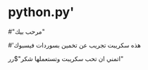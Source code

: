 # python.py'


#"مرحب بيك"

#'هذه سكريبت تجريب عن تخمين بسوردات فيسبوك

اتمني ان تحب سكريبت وتستعملها شكر"$رر"
